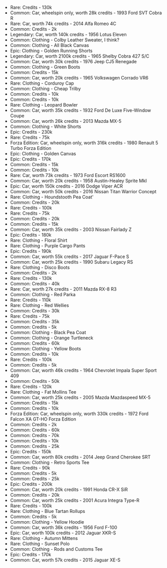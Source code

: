 - Rare: Credits - 130k
- Common: Car, wheelspin only, worth 28k credits - 1993 Ford SVT Cobra R
- Rare: Car, worth 74k credits - 2014 Alfa Romeo 4C
- Common: Credits - 2k
- Legendary: Car, worth 140k credits - 1956 Lotus Eleven
- Common: Clothing - Colby Leather Sweater, I think?
- Common: Clothing - All Black Canvas
- Epic: Clothing - Golden Running Shorts
- Legendary: Car, worth 2100k credits - 1965 Shelby Cobra 427 S/C
- Common: Car, worth 30k credits - 1976 Jeep CJ5 Renegade
- Common: Clothing - Green Boots
- Common: Credits - 15k
- Common: Car, worth 20k credits - 1965 Volkswagen Corrado VR6
- Rare: Clothing - Corduroy Cap
- Common: Clothing - Cheap Trilby
- Common: Credits - 10k
- Common: Credits - 10k
- Rare: Clothing - Leopard Bowler
- Common: Car, worth 35k credits - 1932 Ford De Luxe Five-Window Coupe
- Common: Car, worth 26k credits - 2013 Mazda MX-5
- Common: Clothing - White Shorts
- Epic: Credits - 230k
- Rare: Credits - 75k
- Forza Edition: Car, wheelspin only, worth 316k credits - 1980 Renault 5 Turbo Forza Edition
- Epic: Clothing - Golden Canvas
- Epic: Credits - 170k
- Common: Credits - 15k
- Common: Credits - 10k
- Rare: Car, worth 73k credits - 1973 Ford Escort RS1600
- Common: Car, worth 20k credits - 1958 Austin-Healey Sprite MkI
- Epic: Car, worth 150k credits - 2016 Dodge Viper ACR
- Common: Car, worth 50k credits - 2016 Nissan Titan Warrior Concept
- Rare: Clothing - Houndstooth Pea Coat'
- Common: Credits - 20k
- Rare: Credits - 100k
- Rare: Credits - 75k
- Common: Credits - 20k
- Common: Credits - 15k
- Common: Car, worth 35k credits - 2003 Nissan Fairlady Z
- Epic: Credits - 180k
- Rare: Clothing - Floral Shirt
- Rare: Clothing - Purple Cargo Pants
- Epic: Credits - 190k
- Common: Car, worth 55k credits - 2017 Jaguar F-Pace S
- Common: Car, worth 25k credits - 1990 Subaru Legacy RS
- Rare: Clothing - Disco Boots
- Common: Credits - 2k
- Rare: Credits - 130k
- Common: Credits - 40k
- Rare: Car, worth 27k credits - 2011 Mazda RX-8 R3
- Common: Clothing - Red Parka
- Rare: Credits - 110k
- Rare: Clothing - Red Wellies
- Common: Credits - 30k
- Rare: Credits - 75k
- Common: Credits - 35k
- Common: Credits - 5k
- Common: Clothing - Black Pea Coat
- Common: Clothing - Orange Turtleneck
- Common: Credits - 60k
- Common: Clothing - Yellow Boots
- Common: Credits - 10k
- Rare: Credits - 100k
- Common: Credits - 5k
- Common: Car, worth 46k credits - 1964 Chevrolet Impala Super Sport 409
- Common: Credits - 50k
- Rare: Credits - 120k
- Rare: Clothing - Fat Mollins Tee
- Common: Car, worth 25k credits - 2005 Mazda Mazdaspeed MX-5
- Common: Credits - 15k
- Common: Credits - 10k
- Forza Edition: Car, wheelspin only, worth 330k credits - 1972 Ford Falcon XA GT-HO Forza Edition
- Common: Credits - 2k
- Common: Credits - 60k
- Common: Credits - 70k
- Common: Credits - 10k
- Common: Credits - 25k
- Epic: Credits - 150k
- Common: Car, worth 80k credits - 2014 Jeep Grand Cherokee SRT
- Common: Clothing - Retro Sports Tee
- Rare: Credits - 90k
- Common: Credits - 5k
- Common: Credits - 25k
- Epic: Credits - 200k
- Common: Car, worth 20k credits - 1991 Honda CR-X SiR
- Common: Credits - 20k
- Common: Car, worth 25k credits - 2001 Acura Integra Type-R
- Rare: Credits - 100k
- Rare: Clothing - Blue Tartan Rollups
- Common: Credits - 5k
- Common: Clothing - Yellow Hoodie
- Common: Car, worth 36k credits - 1956 Ford F-100
- Epic: Car, worth 100k credits - 2012 Jaguar XKR-S
- Rare: Clothing - Autumn Mittens
- Rare: Clothing - Sunset Polo
- Common: Clothing - Rods and Customs Tee
- Epic: Credits - 170k
- Common: Car, worth 57k credits - 2015 Jaguar XE-S
